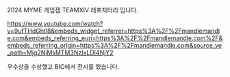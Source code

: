 2024 MYME 게임잼 TEAMXIV 레포지터리 입니다.

https://www.youtube.com/watch?v=9ufTHdGhtl8&embeds_widget_referrer=https%3A%2F%2Fmandlemandle.com&embeds_referring_euri=https%3A%2F%2Fmandlemandle.com%2F&embeds_referring_origin=https%3A%2F%2Fmandlemandle.com&source_ve_path=Mjg2NjMsMTM3NzIxLDI4NjY2

우수상을 수상했고 BIC에서 전시를 했습니다.
